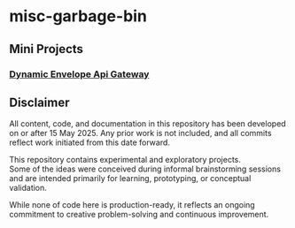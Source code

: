 # misc-garbage-bin

## Mini Projects

### [Dynamic Envelope Api Gateway](<vault/Dynamic Envelope Api Gateway.md>)


## Disclaimer

All content, code, and documentation in this repository has been developed on or after 15 May 2025.
Any prior work is not included, and all commits reflect work initiated from this date forward.

This repository contains experimental and exploratory projects.  
Some of the ideas were conceived during informal brainstorming sessions  
and are intended primarily for learning, prototyping, or conceptual validation.  

While none of code here is production-ready, it reflects an ongoing  
commitment to creative problem-solving and continuous improvement.
